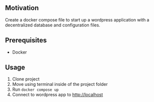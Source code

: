 ## Motivation

Create a docker compose file to start up a wordpress application with a decentralized database and configuration files.

## Prerequisites

- Docker

## Usage

1. Clone project
2. Move using terminal inside of the project folder
3. Run `docker compose up`
4. Connect to wordpress app to [http://localhost](http://localhost)
